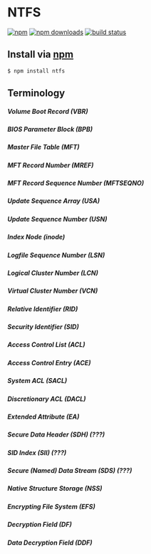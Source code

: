 # NTFS
[![npm](http://img.shields.io/npm/v/ntfs.svg?style=flat)](https://npmjs.org/ntfs)
[![npm downloads](http://img.shields.io/npm/dm/ntfs.svg?style=flat)](https://npmjs.org/ntfs)
[![build status](http://img.shields.io/travis/jhermsmeier/node-ntfs.svg?style=flat)](https://travis-ci.org/jhermsmeier/node-ntfs)

## Install via [npm](https://npmjs.org)

```sh
$ npm install ntfs
```

## Terminology

##### Volume Boot Record (VBR)
##### BIOS Parameter Block (BPB)
##### Master File Table (MFT)
##### MFT Record Number (MREF)
##### MFT Record Sequence Number (MFTSEQNO)
##### Update Sequence Array (USA)
##### Update Sequence Number (USN)
##### Index Node (inode)
##### Logfile Sequence Number (LSN)
##### Logical Cluster Number (LCN)
##### Virtual Cluster Number (VCN)
##### Relative Identifier (RID)
##### Security Identifier (SID)
##### Access Control List (ACL)
##### Access Control Entry (ACE)
##### System ACL (SACL)
##### Discretionary ACL (DACL)
##### Extended Attribute (EA)
##### Secure Data Header (SDH) (???)
##### SID Index (SII) (???)
##### Secure (Named) Data Stream (SDS) (???)
##### Native Structure Storage (NSS)
##### Encrypting File System (EFS)
##### Decryption Field (DF)
##### Data Decryption Field (DDF)
